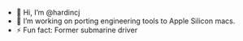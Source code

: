 - 👋 Hi, I’m @hardincj
- 👀 I’m working on porting engineering tools to Apple Silicon macs.
- ⚡ Fun fact: Former submarine driver

<!---
hardincj/hardincj is a ✨ special ✨ repository because its `README.md` (this file) appears on your GitHub profile.
You can click the Preview link to take a look at your changes.
--->
